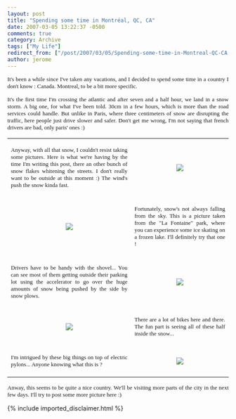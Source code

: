 ```yaml
---
layout: post
title: "Spending some time in Montréal, QC, CA"
date: 2007-03-05 13:22:37 -0500
comments: true
category: Archive
tags: ["My Life"]
redirect_from: ["/post/2007/03/05/Spending-some-time-in-Montreal-QC-CA.aspx", "/post/2007/03/05/spending-some-time-in-montreal-qc-ca.aspx"]
author: jerome
---
```

<!-- more -->
<P align=justify><FONT face=Tahoma size=2>It's been a while since I've taken any vacations, and I decided to spend some time in a country I don't know : Canada. Montreal, to be a bit more specific.</FONT></P>
<P align=justify><FONT face=Tahoma size=2>It's the first time I'm crossing the atlantic and after seven and a half hour, we land in a snow storm. A big one, for what I've been told. 30cm in a few hours, which is more than the road services could handle. But unlike in Paris, where three centimeters of snow are disrupting the traffic, here people just drive slower and safer. Don't get me wrong, I'm not saying that french drivers are bad, only paris' ones :)</FONT><BR></P>
<P>
<TABLE>
<TBODY>
<TR>
<TD>
<P align=justify><FONT face=Tahoma size=2>Anyway, with all that snow, I couldn't resist taking some pictures. Here is what we're having by the time I'm writing this post, there an other bunch of snow flakes whitening the streets. I don't really want to be outside at this moment :) The wind's push the snow kinda fast.<BR></FONT></P></TD>
<TD style="TEXT-ALIGN: center"><A href="/ShowImage.aspx?ImageID=52f474f8-d778-4c2f-b8db-194fd3471485&amp;Thumb=False"><IMG src="/ShowImage.aspx?ImageID=52f474f8-d778-4c2f-b8db-194fd3471485&amp;Thumb=True" border=0> </A></TD></TR>
<TR>
<TD style="TEXT-ALIGN: center"><A href="/ShowImage.aspx?ImageID=4d7a28c8-3c2d-4e8e-92d2-a971754abc0a&amp;Thumb=False"><IMG src="/ShowImage.aspx?ImageID=4d7a28c8-3c2d-4e8e-92d2-a971754abc0a&amp;Thumb=True" border=0> </A></TD>
<TD>
<P align=justify><FONT face=Tahoma size=2>Fortunately, snow's not always falling from the sky. This is a picture taken from the "La Fontaine" park, where you can experience some ice skating on a frozen lake. I'll definitely try that one ! </FONT></P></TD></TR>
<TR>
<TD>
<P align=justify><FONT face=Tahoma size=2>Drivers have to be handy with the shovel... You can see most of them getting outside their parking lot using the accelerator to go over the huge amounts of snow being pushed by the side by snow plows. </FONT></P></TD>
<TD style="TEXT-ALIGN: center"><A href="/ShowImage.aspx?ImageID=464279c9-0f39-44ed-8cc7-b78f0c34a6d6&amp;Thumb=False"><IMG src="/ShowImage.aspx?ImageID=464279c9-0f39-44ed-8cc7-b78f0c34a6d6&amp;Thumb=True" border=0> </A></TD></TR>
<TR>
<TD style="TEXT-ALIGN: center"><A href="/ShowImage.aspx?ImageID=8baf36b8-3d93-43fd-b3aa-e484af8e9223&amp;Thumb=False"><IMG src="/ShowImage.aspx?ImageID=8baf36b8-3d93-43fd-b3aa-e484af8e9223&amp;Thumb=True" border=0> </A></TD>
<TD>
<P align=justify><FONT face=Tahoma size=2>There are a lot of bikes here and there. The fun part is seeing all of these half inside the snow...</FONT> </P></TD></TR>
<TR>
<TD>
<P align=justify><FONT face=Tahoma size=2>I'm intrigued by these big things on top of electric pylons... Anyone knowing what this is ?</FONT> </P></TD>
<TD style="TEXT-ALIGN: center"><A href="/ShowImage.aspx?ImageID=b745457b-cfca-46d0-b775-7f85706b29fe&amp;Thumb=False"><IMG src="/ShowImage.aspx?ImageID=b745457b-cfca-46d0-b775-7f85706b29fe&amp;Thumb=True" border=0> </A></TD></TR></TBODY></TABLE></P>
<P align=justify><FONT face=Tahoma size=2>Anway, this seems to be quite a nice country. We'll be visiting more parts of the city in the next few days. I'll try to post some more picture here :)</FONT></P>
{% include imported_disclaimer.html %}
